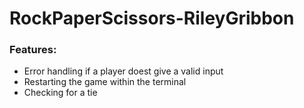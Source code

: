 # RockPaperScissors-RileyGribbon

### Features:
  - Error handling if a player doest give a valid input
  - Restarting the game within the terminal
  - Checking for a tie
